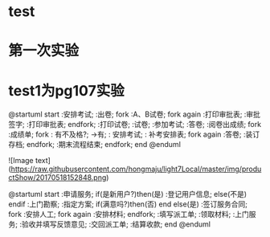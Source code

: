 # test
第一次实验
=============================
# test1为pg107实验
@startuml
start
:安排考试;
:出卷;
fork
:A、B试卷;
fork again
:打印审批表;
:审批签字;
:打印审批表;
endfork;
:打印试卷;
:试卷;
:参加考试;
:答卷;
:阅卷出成绩;
    fork
    :成绩单;
    fork
    : 有不及格?;
     ->有;
    : 安排考试;
    : 补考安排表;
    fork again
    :答卷;
    :装订存档;
    endfork;
    :期末流程结束;
    endfork;
end
@enduml


![Image text]
(https://raw.githubusercontent.com/hongmaju/light7Local/master/img/productShow/20170518152848.png)


@startuml
start
:申请服务;
if(是新用户?)then(是)
:登记用户信息;
else(不是)
endif
:上门勘察;
:指定方案;
if(满意吗?)then(否)
end
else(是)
:签订服务合同;
fork
:安排人工;
fork again
:安排材料;
endfork;
:填写派工单;
:领取材料;
:上门服务;
:验收并填写反馈意见;
:交回派工单;
:结算收款;
end
@enduml
